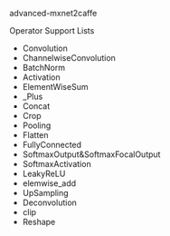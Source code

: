 advanced-mxnet2caffe

Operator Support Lists

- Convolution
- ChannelwiseConvolution
- BatchNorm
- Activation
- ElementWiseSum
- _Plus
- Concat
- Crop
- Pooling
- Flatten
- FullyConnected
- SoftmaxOutput&SoftmaxFocalOutput
- SoftmaxActivation
- LeakyReLU
- elemwise_add
- UpSampling
- Deconvolution
- clip
- Reshape
